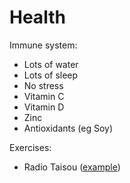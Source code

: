 # Health

Immune system:
- Lots of water
- Lots of sleep
- No stress
- Vitamin C
- Vitamin D
- Zinc
- Antioxidants (eg Soy)

Exercises:
- Radio Taisou ([example](https://www.youtube.com/watch?v=LuiDj3wa0UA))
